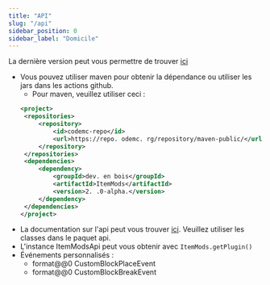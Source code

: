 ```yaml
---
title: "API"
slug: "/api"
sidebar_position: 0
sidebar_label: "Domicile"
---
```


La dernière version peut vous permettre de trouver [ici](https://ci.codemc.io/job/CodeDoctorDE/job/ItemMods/lastStableBuild/)

* Vous pouvez utiliser maven pour obtenir la dépendance ou utiliser les jars dans les actions github.
    * Pour maven, veuillez utiliser ceci :
   ```xml
  <project>
    <repositories>
        <repository>
            <id>codemc-repo</id>
            <url>https://repo. odemc. rg/repository/maven-public/</url>
        </repository>
    </repositories>
    <dependencies>
        <dependency>
            <groupId>dev. en bois</groupId>
            <artifactId>ItemMods</artifactId>
            <version>2. .0-alpha.</version>
        </dependency>
    </dependencies>
  </project>
   ```
* La documentation sur l'api peut vous trouver [ici](https://itemmods.linwood.dev/apidocs). Veuillez utiliser les classes dans le paquet api.
* L'instance ItemModsApi peut vous obtenir avec `ItemMods.getPlugin()`
* Événements personnalisés :
    * format@@0 CustomBlockPlaceEvent
    * format@@0 CustomBlockBreakEvent
